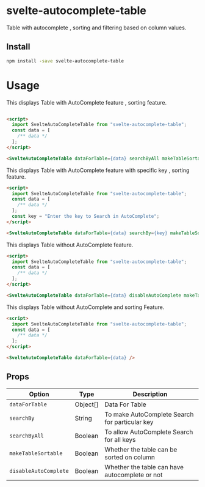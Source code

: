 # svelte-autocomplete-table

Table with autocomplete , sorting and filtering based on column values.

## Install

```sh
npm install -save svelte-autocomplete-table
```

# Usage

This displays Table with AutoComplete feature , sorting feature.
 
```html

<script>
  import SvelteAutoCompleteTable from "svelte-autocomplete-table";
  const data = [
    /** data */
  ];
</script>

<SvelteAutoCompleteTable dataForTable={data} searchByAll makeTableSortable/>
```

This displays Table with AutoComplete feature with specific key , sorting feature.
 
```html
<script>
  import SvelteAutoCompleteTable from "svelte-autocomplete-table";
  const data = [
    /** data */
  ];
  const key = "Enter the key to Search in AutoComplete";
</script>

<SvelteAutoCompleteTable dataForTable={data} searchBy={key} makeTableSortable/>
```

This displays Table without AutoComplete feature.
 
```html
<script>
  import SvelteAutoCompleteTable from "svelte-autocomplete-table";
  const data = [
    /** data */
  ];
</script>

<SvelteAutoCompleteTable dataForTable={data} disableAutoComplete makeTableSortable/>
```

This displays Table without AutoComplete and sorting Feature.

```html
<script>
  import SvelteAutoCompleteTable from "svelte-autocomplete-table";
  const data = [
    /** data */
  ];
</script>

<SvelteAutoCompleteTable dataForTable={data} />
```


## Props

| Option              	| Type         | Description                                    |
| --------------------	| ------------ | ---------------------------------------------- |
| `dataForTable`      	| Object[]     | Data For Table			                |
| `searchBy`          	| String       | To make AutoComplete Search for particular key |
| `searchByAll`       	| Boolean      | To allow AutoComplete Search for all keys      |
| `makeTableSortable` 	| Boolean      | Whether the table can be sorted on column      |
| `disableAutoComplete` | Boolean      | Whether the table can have autocomplete or not	|

